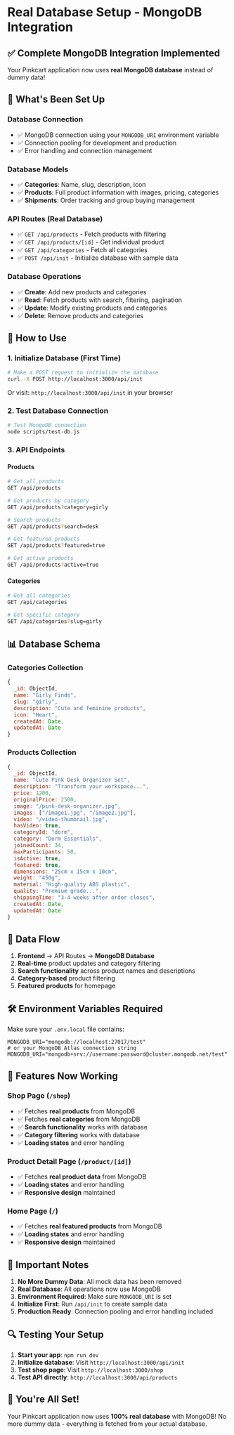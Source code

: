 # Real Database Setup - MongoDB Integration

## ✅ **Complete MongoDB Integration Implemented**

Your Pinkcart application now uses **real MongoDB database** instead of dummy data!

## 🔧 **What's Been Set Up**

### **Database Connection**
- ✅ MongoDB connection using your `MONGODB_URI` environment variable
- ✅ Connection pooling for development and production
- ✅ Error handling and connection management

### **Database Models**
- ✅ **Categories**: Name, slug, description, icon
- ✅ **Products**: Full product information with images, pricing, categories
- ✅ **Shipments**: Order tracking and group buying management

### **API Routes (Real Database)**
- ✅ `GET /api/products` - Fetch products with filtering
- ✅ `GET /api/products/[id]` - Get individual product
- ✅ `GET /api/categories` - Fetch all categories
- ✅ `POST /api/init` - Initialize database with sample data

### **Database Operations**
- ✅ **Create**: Add new products and categories
- ✅ **Read**: Fetch products with search, filtering, pagination
- ✅ **Update**: Modify existing products and categories
- ✅ **Delete**: Remove products and categories

## 🚀 **How to Use**

### **1. Initialize Database (First Time)**
```bash
# Make a POST request to initialize the database
curl -X POST http://localhost:3000/api/init
```

Or visit: `http://localhost:3000/api/init` in your browser

### **2. Test Database Connection**
```bash
# Test MongoDB connection
node scripts/test-db.js
```

### **3. API Endpoints**

#### **Products**
```bash
# Get all products
GET /api/products

# Get products by category
GET /api/products?category=girly

# Search products
GET /api/products?search=desk

# Get featured products
GET /api/products?featured=true

# Get active products
GET /api/products?active=true
```

#### **Categories**
```bash
# Get all categories
GET /api/categories

# Get specific category
GET /api/categories?slug=girly
```

## 📊 **Database Schema**

### **Categories Collection**
```javascript
{
  _id: ObjectId,
  name: "Girly Finds",
  slug: "girly", 
  description: "Cute and feminine products",
  icon: "Heart",
  createdAt: Date,
  updatedAt: Date
}
```

### **Products Collection**
```javascript
{
  _id: ObjectId,
  name: "Cute Pink Desk Organizer Set",
  description: "Transform your workspace...",
  price: 1200,
  originalPrice: 2500,
  image: "/pink-desk-organizer.jpg",
  images: ["/image1.jpg", "/image2.jpg"],
  video: "/video-thumbnail.jpg",
  hasVideo: true,
  categoryId: "dorm",
  category: "Dorm Essentials",
  joinedCount: 34,
  maxParticipants: 50,
  isActive: true,
  featured: true,
  dimensions: "25cm x 15cm x 10cm",
  weight: "450g",
  material: "High-quality ABS plastic",
  quality: "Premium grade...",
  shippingTime: "3-4 weeks after order closes",
  createdAt: Date,
  updatedAt: Date
}
```

## 🔄 **Data Flow**

1. **Frontend** → API Routes → **MongoDB Database**
2. **Real-time** product updates and category filtering
3. **Search functionality** across product names and descriptions
4. **Category-based** product filtering
5. **Featured products** for homepage

## 🛠 **Environment Variables Required**

Make sure your `.env.local` file contains:
```env
MONGODB_URI="mongodb://localhost:27017/test"
# or your MongoDB Atlas connection string
MONGODB_URI="mongodb+srv://username:password@cluster.mongodb.net/test"
```

## 🎯 **Features Now Working**

### **Shop Page (`/shop`)**
- ✅ Fetches **real products** from MongoDB
- ✅ Fetches **real categories** from MongoDB
- ✅ **Search functionality** works with database
- ✅ **Category filtering** works with database
- ✅ **Loading states** and error handling

### **Product Detail Page (`/product/[id]`)**
- ✅ Fetches **real product data** from MongoDB
- ✅ **Loading states** and error handling
- ✅ **Responsive design** maintained

### **Home Page (`/`)**
- ✅ Fetches **real featured products** from MongoDB
- ✅ **Loading states** and error handling
- ✅ **Responsive design** maintained

## 🚨 **Important Notes**

1. **No More Dummy Data**: All mock data has been removed
2. **Real Database**: All operations now use MongoDB
3. **Environment Required**: Make sure `MONGODB_URI` is set
4. **Initialize First**: Run `/api/init` to create sample data
5. **Production Ready**: Connection pooling and error handling included

## 🔍 **Testing Your Setup**

1. **Start your app**: `npm run dev`
2. **Initialize database**: Visit `http://localhost:3000/api/init`
3. **Test shop page**: Visit `http://localhost:3000/shop`
4. **Test API directly**: `http://localhost:3000/api/products`

## 🎉 **You're All Set!**

Your Pinkcart application now uses **100% real database** with MongoDB! No more dummy data - everything is fetched from your actual database.
